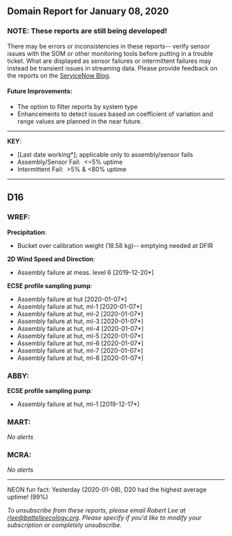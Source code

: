 ## Domain Report for January 08, 2020


### NOTE: These reports are still being developed!
There may be errors or inconsistencies in these reports-- verify sensor issues with the SOM or other monitoring tools before putting in a trouble ticket. What are displayed as sensor failures or intermittent failures may instead be transient issues in streaming data.
Please provide feedback on the reports on the [ServiceNow Blog](https://neon.service-now.com/community?id=community_blog&sys_id=9b4fbe8adbed734017ecf9041d9619be).

#### Future Improvements: 
 - The option to filter reports by system type 
 - Enhancements to detect issues based on coefficient of variation and range values are planned in the near future.

***

**KEY**:

 - [Last date working*]; applicable only to assembly/sensor fails
 - Assembly/Sensor Fail:&nbsp;&nbsp;<=5% uptime
 - Intermittent Fail:&nbsp;&nbsp;>5% & <80% uptime

***
## D16

### WREF:

**Precipitation**:
 - Bucket over calibration weight (18.58 kg)-- emptying needed at DFIR

**2D Wind Speed and Direction**:
 - Assembly failure at meas. level 6 [2019-12-20*]

**ECSE profile sampling pump**:
 - Assembly failure at hut [2020-01-07*]
 - Assembly failure at hut, ml-1 [2020-01-07*]
 - Assembly failure at hut, ml-2 [2020-01-07*]
 - Assembly failure at hut, ml-3 [2020-01-07*]
 - Assembly failure at hut, ml-4 [2020-01-07*]
 - Assembly failure at hut, ml-5 [2020-01-07*]
 - Assembly failure at hut, ml-6 [2020-01-07*]
 - Assembly failure at hut, ml-7 [2020-01-07*]
 - Assembly failure at hut, ml-8 [2020-01-07*]

### ABBY:

**ECSE profile sampling pump**:
 - Assembly failure at hut, ml-1 [2019-12-17*]

### MART:

_No alerts_

### MCRA:

_No alerts_

***
NEON fun fact: Yesterday (2020-01-08), D20 had the highest average uptime! (99%)

_To unsubscribe from these reports, please email Robert Lee at rlee@battelleecology.org. Please specify if you'd like to modify your subscription or completely unsubscribe._
